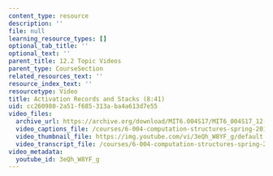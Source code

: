 ```yaml
---
content_type: resource
description: ''
file: null
learning_resource_types: []
optional_tab_title: ''
optional_text: ''
parent_title: 12.2 Topic Videos
parent_type: CourseSection
related_resources_text: ''
resource_index_text: ''
resourcetype: Video
title: Activation Records and Stacks (8:41)
uid: cc260980-2a51-f685-313a-ba4a613d7e55
video_files:
  archive_url: https://archive.org/download/MIT6.004S17/MIT6_004S17_12-02-02_300k.mp4
  video_captions_file: /courses/6-004-computation-structures-spring-2017/13f33515c8e559118f6d2cd7639afb3d_3eQh_W8YF_g.vtt
  video_thumbnail_file: https://img.youtube.com/vi/3eQh_W8YF_g/default.jpg
  video_transcript_file: /courses/6-004-computation-structures-spring-2017/d4311b49999d02e15f7727eabe895ebd_3eQh_W8YF_g.pdf
video_metadata:
  youtube_id: 3eQh_W8YF_g
---
```

